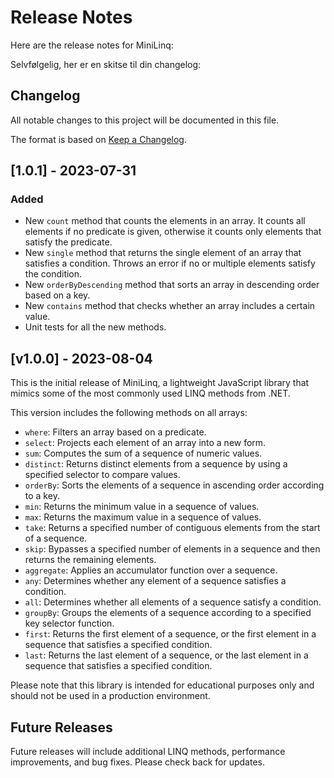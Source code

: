 # Release Notes

Here are the release notes for MiniLinq:

Selvfølgelig, her er en skitse til din changelog:

## Changelog

All notable changes to this project will be documented in this file.

The format is based on [Keep a Changelog](https://keepachangelog.com/en/1.0.0/).

## [1.0.1] - 2023-07-31

### Added
- New `count` method that counts the elements in an array. It counts all elements if no predicate is given, otherwise it counts only elements that satisfy the predicate.
- New `single` method that returns the single element of an array that satisfies a condition. Throws an error if no or multiple elements satisfy the condition.
- New `orderByDescending` method that sorts an array in descending order based on a key.
- New `contains` method that checks whether an array includes a certain value.
- Unit tests for all the new methods.

## [v1.0.0] - 2023-08-04

This is the initial release of MiniLinq, a lightweight JavaScript library that mimics some of the most commonly used LINQ methods from .NET. 

This version includes the following methods on all arrays:

- `where`: Filters an array based on a predicate.
- `select`: Projects each element of an array into a new form.
- `sum`: Computes the sum of a sequence of numeric values.
- `distinct`: Returns distinct elements from a sequence by using a specified selector to compare values.
- `orderBy`: Sorts the elements of a sequence in ascending order according to a key.
- `min`: Returns the minimum value in a sequence of values.
- `max`: Returns the maximum value in a sequence of values.
- `take`: Returns a specified number of contiguous elements from the start of a sequence.
- `skip`: Bypasses a specified number of elements in a sequence and then returns the remaining elements.
- `aggregate`: Applies an accumulator function over a sequence.
- `any`: Determines whether any element of a sequence satisfies a condition.
- `all`: Determines whether all elements of a sequence satisfy a condition.
- `groupBy`: Groups the elements of a sequence according to a specified key selector function.
- `first`: Returns the first element of a sequence, or the first element in a sequence that satisfies a specified condition.
- `last`: Returns the last element of a sequence, or the last element in a sequence that satisfies a specified condition.

Please note that this library is intended for educational purposes only and should not be used in a production environment.

## Future Releases

Future releases will include additional LINQ methods, performance improvements, and bug fixes. Please check back for updates.